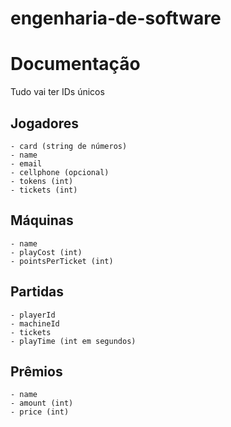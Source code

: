# engenharia-de-software

# Documentação

Tudo vai ter IDs únicos

## Jogadores
```
- card (string de números)
- name
- email
- cellphone (opcional)
- tokens (int)
- tickets (int)
```

## Máquinas
```
- name
- playCost (int)
- pointsPerTicket (int)
```

## Partidas
```
- playerId
- machineId
- tickets
- playTime (int em segundos)
```

## Prêmios
```
- name
- amount (int)
- price (int)
```
